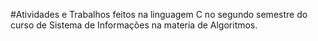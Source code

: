 #Atividades e Trabalhos feitos na linguagem C no segundo semestre do curso de Sistema de Informações na materia de Algoritmos.
